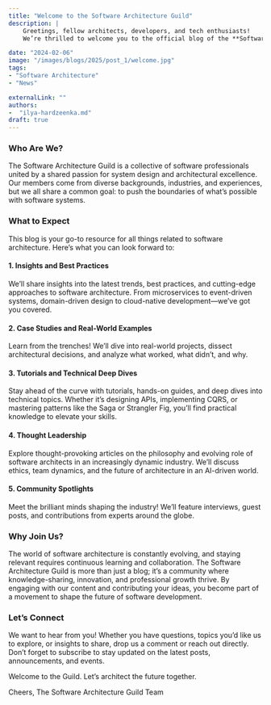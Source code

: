 ```yaml
---
title: "Welcome to the Software Architecture Guild"
description: |
    Greetings, fellow architects, developers, and tech enthusiasts!
    We’re thrilled to welcome you to the official blog of the **Software Architecture Guild**. Whether you’re a seasoned architect, an aspiring tech lead, or someone curious about the art and science of software design, this is the space for you. Our mission is to foster a vibrant community of professionals dedicated to building resilient, scalable, and elegant software systems.

date: "2024-02-06"
image: "/images/blogs/2025/post_1/welcome.jpg"                  
tags:                       
- "Software Architecture"
- "News"

externalLink: ""            
authors:
-  "ilya-hardzeenka.md"   
draft: true
---
```


### Who Are We?

The Software Architecture Guild is a collective of software professionals united by a shared passion for system design and architectural excellence. Our members come from diverse backgrounds, industries, and experiences, but we all share a common goal: to push the boundaries of what’s possible with software systems.

### What to Expect

This blog is your go-to resource for all things related to software architecture. Here’s what you can look forward to:

#### 1. **Insights and Best Practices**

We’ll share insights into the latest trends, best practices, and cutting-edge approaches to software architecture. From microservices to event-driven systems, domain-driven design to cloud-native development—we’ve got you covered.

#### 2. **Case Studies and Real-World Examples**

Learn from the trenches! We’ll dive into real-world projects, dissect architectural decisions, and analyze what worked, what didn’t, and why.

#### 3. **Tutorials and Technical Deep Dives**

Stay ahead of the curve with tutorials, hands-on guides, and deep dives into technical topics. Whether it’s designing APIs, implementing CQRS, or mastering patterns like the Saga or Strangler Fig, you’ll find practical knowledge to elevate your skills.

#### 4. **Thought Leadership**

Explore thought-provoking articles on the philosophy and evolving role of software architects in an increasingly dynamic industry. We’ll discuss ethics, team dynamics, and the future of architecture in an AI-driven world.

#### 5. **Community Spotlights**

Meet the brilliant minds shaping the industry! We’ll feature interviews, guest posts, and contributions from experts around the globe.

### Why Join Us?

The world of software architecture is constantly evolving, and staying relevant requires continuous learning and collaboration. The Software Architecture Guild is more than just a blog; it’s a community where knowledge-sharing, innovation, and professional growth thrive. By engaging with our content and contributing your ideas, you become part of a movement to shape the future of software development.

### Let’s Connect

We want to hear from you! Whether you have questions, topics you’d like us to explore, or insights to share, drop us a comment or reach out directly. Don’t forget to subscribe to stay updated on the latest posts, announcements, and events.

Welcome to the Guild. Let’s architect the future together.

Cheers,
The Software Architecture Guild Team
